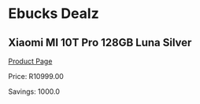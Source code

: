 
# Ebucks Dealz
## Xiaomi MI 10T Pro 128GB Luna Silver
[Product Page](https://www.ebucks.com/web/shop/productSelected.do?prodId=998587981&catId=844502363)

Price: R10999.00

Savings: 1000.0


	